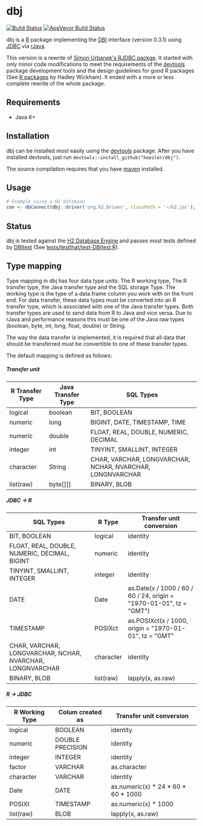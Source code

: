 # dbj

[![Build Status](https://travis-ci.org/hoesler/dbj.svg?branch=master)](https://travis-ci.org/hoesler/dbj)
[![AppVeyor Build Status](https://ci.appveyor.com/api/projects/status/github/hoesler/dbj?branch=master&svg=true)](https://ci.appveyor.com/project/hoesler/dbj)

dbj is a [R](http://cran.r-project.org/) package implementing the [DBI](https://github.com/rstats-db/DBI) interface (version 0.3.1) using [JDBC](http://www.oracle.com/technetwork/java/javase/jdbc/index.html) via [rJava](http://www.rforge.net/rJava/).

This version is a rewrite of [Simon Urbanek's RJDBC packge](https://github.com/s-u/dbj). It started with only minor code modifications to meet the requirements of the [devtools](https://github.com/hadley/devtools) package development tools and the design guidelines for good R packages (See [R packages](http://r-pkgs.had.co.nz/) by Hadley Wickham). It ended with a more or less complete rewrite of the whole package.

## Requirements
- Java 6+

## Installation
dbj can be installed most easily using the [devtools](https://github.com/hadley/devtools) package. After you have installed devtools, just run `devtools::install_github("hoesler/dbj")`.

The source compilation requires that you have [maven](https://maven.apache.org/) installed.

## Usage
```R
# Example using a H2 database
con <- dbConnect(dbj::driver('org.h2.Driver', classPath = '~/h2.jar'), jdbc:h2:mem:', user = '', password = '')
```

## Status
dbj is tested against the [H2 Database Engine](http://h2database.com) and passes most tests defined by [DBItest](https://github.com/rstats-db/DBItest) (See [tests/testthat/test-DBItest.R](tests/testthat/test-DBItest.R)).

##	Type mapping
Type mapping in dbj has four data type units: The R working type, The R transfer type, the Java transfer type and the SQL storage Type. The working type is the type of a data.frame column you work with on the front end. For data transfer, these data types must be converted into an R transfer type, which is associated with one of the Java transfer types. Both transfer types are used to send data from R to Java and vice versa. Due to rJava and performance reasons this must be one of the Java raw types (boolean, byte, int, long, float, double) or String.

The way the data transfer is implemented, it is required that all data that should be transferred must be convertible to one of these transfer types.

The default mapping is defined as follows:

##### Transfer unit
R Transfer Type | Java Transfer Type | SQL Types
----------------|--------------------|----------------------------------------------------------
logical         | boolean            | BIT, BOOLEAN
numeric         | long               | BIGINT, DATE, TIMESTAMP, TIME
numeric         | double             | FLOAT, REAL, DOUBLE, NUMERIC, DECIMAL
integer         | int                | TINYINT, SMALLINT, INTEGER
character       | String             | CHAR, VARCHAR, LONGVARCHAR, NCHAR, NVARCHAR, LONGNVARCHAR
list(raw)       | byte[][]           | BINARY, BLOB

##### JDBC -> R
SQL Types                                                 | R Type     | Transfer unit conversion
----------------------------------------------------------|------------|--------------------------------------------------------------------
BIT, BOOLEAN                                              | logical    | identity             
FLOAT, REAL, DOUBLE, NUMERIC, DECIMAL, BIGINT             | numeric    | identity
TINYINT, SMALLINT, INTEGER                                | integer    | identity
DATE                                                      | Date       | as.Date(x / 1000 / 60 / 60 / 24, origin = "1970-01-01", tz = "GMT")
TIMESTAMP                                                 | POSIXct    | as.POSIXct(x / 1000, origin = "1970-01-01", tz = "GMT"                                                     | numeric    | identity
CHAR, VARCHAR, LONGVARCHAR, NCHAR, NVARCHAR, LONGNVARCHAR | character  | identity
BINARY, BLOB                                              | list(raw)  | lapply(x, as.raw)

##### R -> JDBC
R Working Type | Colum created as | Transfer unit conversion
---------------|------------------|------------------------------------
logical        | BOOLEAN          | identity
numeric        | DOUBLE PRECISION | identity
integer        | INTEGER          | identity
factor         | VARCHAR          | as.character
character      | VARCHAR          | identity
Date           | DATE             | as.numeric(x) * 24 * 60 * 60 * 1000
POSIXt         | TIMESTAMP        | as.numeric(x) * 1000
list(raw)      | BLOB             | lapply(x, as.raw)
